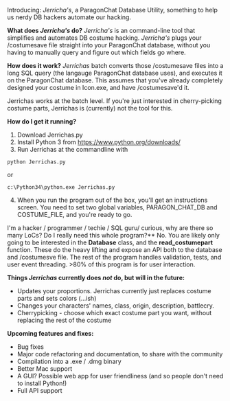 Introducing: *Jerricha's*, a ParagonChat Database Utility, something to help us nerdy DB hackers automate our hacking.

**What does *Jerricha's* do?**
*Jerricha's* is an command-line tool that simplifies and automates DB costume hacking. *Jerricha's* plugs your /costumesave file straight into your ParagonChat database, without you having to manually query and figure out which fields go where.


**How does it work?**
*Jerrichas* batch converts those /costumesave files into a long SQL query (the langauge ParagonChat database uses), and executes it on the ParagonChat database. This assumes that you've already completely designed your costume in Icon.exe, and have /costumesave'd it.

Jerrichas works at the batch level. If you're just interested in cherry-picking costume parts, Jerrichas is (currently) not the tool for this.


**How do I get it running?**
1. Download Jerrichas.py
2. Install Python 3 from https://www.python.org/downloads/
3. Run Jerrichas at the commandline with
```
python Jerrichas.py
```
or
```
c:\Python34\python.exe Jerrichas.py
```
4. When you run the program out of the box, you'll get an instructions screen. You need to set two global variables, PARAGON_CHAT_DB and COSTUME_FILE, and you're ready to go.


I'm a hacker / programmer / techie / SQL guru/ curious, why are there so many LoCs? Do I really need this whole program?**
No. You are likely only going to be interested in the **Database** class, and the **read_costumepart** function. These do the heavy lifting and expose an API both to the database and /costumesve file. The rest of the program handles validation, tests, and user event threading. >80% of this program is for user interaction.


**Things *Jerrichas* currently does *not* do, but will in the future:**
* Updates your proportions. Jerrichas currently just replaces costume parts and sets colors (...ish)
* Changes your characters' names, class, origin, description, battlecry.
* Cherrypicking - choose which exact costume part you want, without replacing the rest of the costume

**Upcoming features and fixes:**
* Bug fixes
* Major code refactoring and documentation, to share with the community
* Compilation into a .exe / .dmg binary
* Better Mac support
* A GUI? Possible web app for user friendliness (and so people don't need to install Python!)
* Full API support
